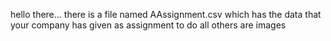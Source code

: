 hello there...
there is a file named AAssignment.csv which has the data that your company has given as assignment to do
all others are images
